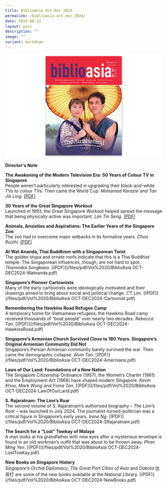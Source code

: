```yaml
---
title: BiblioAsia Oct–Dec 2024
permalink: /biblioasia-oct-dec-2024/
date: 2024-08-22
layout: post
description: ""
image: ""
variant: markdown
---
```

<img src="/images/Vol%2020%20Issue%203/vol203cover.jpg">

<a style="text-decoration: none; font-weight: bold;" href="/director-s-note/">Director's Note</a>

<a style="text-decoration: none; font-weight: bold;" href="/vol-20/issue-3/oct-dec-2024/colour-tv-history-singapore/">The Awakening of the Modern Television Era: 50 Years of Colour TV in Singapore</a><br>
People weren’t particularly interested in upgrading their black-and-white TVs to colour TVs. Then came the World Cup. *Mohamad Karazie and Tan Jie Ling*. [(PDF)](/files/pdf/Vol%2020/BiblioAsia_OCT_DEC2024_ColourTVs.pdf)


<a style="text-decoration: none; font-weight: bold;" href="/vol-20/issue-3/oct-dec-2024/great-singapore-workout/">30 Years of the Great Singapore Workout</a><br>
Launched in 1993, the Great Singapore Workout helped spread the message that being physically active was important. *Lim Tin Seng*. [(PDF)](/files/pdf/Vol%2020/BiblioAsia_OCT_DEC2024_GreatSGWorkout.pdf)


<a style="text-decoration: none; font-weight: bold;" href="/vol-20/issue-3/oct-dec-2024/singapore-zoo-animals/">Animals, Anxieties and Aspirations: The Earlier Years of the Singapore Zoo</a><br>
The zoo had to overcome major setbacks in its formative years. *Choo Ruizhi*.
[(PDF)](/files/pdf/Vol%2020/BiblioAsia_OCT_DEC2024_SGZoo.pdf)


<a style="text-decoration: none; font-weight: bold;" href="/vol-20/issue-3/oct-dec-2024/wat-ananda-metyarama-thai-buddhist-temple/">At Wat Ananda, Thai Buddhism with a Singaporean Twist </a><br>
The golden stupa and ornate roofs indicate that this is a Thai Buddhist temple. The Singaporean influences, though, are not hard to spot. *Thammika Songkaeo*. [(PDF)](/files/pdf/Vol%2020/BiblioAsia OCT-DEC2024-Watnanda.pdf)



<a style="text-decoration: none; font-weight: bold;" href="/vol-20/issue-3/oct-dec-2024/singapore-pioneer-cartoonists/">Singapore’s Pioneer Cartoonists </a><br>
Many of the early cartoonists were ideologically motivated and their drawings aimed to bring about social and political change. *CT Lim*. [(PDF)](/files/pdf/Vol%2020/BiblioAsia OCT-DEC2024-Cartoonist.pdf)




<a style="text-decoration: none; font-weight: bold;" href="/vol-20/issue-3/oct-dec-2024/hawkins-road-refugee-camp/">Remembering the Hawkins Road Refugee Camp</a><br>
A temporary home for Vietnamese refugees, the Hawkins Road camp received thousands of “boat people” over nearly two decades. *Rebecca Tan*.
[(PDF)](/files/pdf/Vol%2020/BiblioAsia OCT-DEC2024-HawkinsRoad.pdf)


<a style="text-decoration: none; font-weight: bold;" href="/vol-20/issue-3/oct-dec-2024/armenians-church-saint-gregory/">Singapore’s Armenian Church Survived Close to 180 Years. Singapore’s Original Armenian Community Did Not </a><br>
Singapore’s Persian Armenian community barely survived the war. Then came the demographic collapse. *Alvin Tan*. [(PDF)](/files/pdf/Vol%2020/BiblioAsia OCT-DEC2024-Amernians.pdf)



<a style="text-decoration: none; font-weight: bold;" href="/vol-20/issue-3/oct-dec-2024/laws-of-our-land/">Laws of Our Land: Foundations of a New Nation </a><br>
The Singapore Citizenship Ordinance (1957), the Women’s Charter (1961) and the Employment Act (1968) have shaped modern Singapore.  *Kevin Khoo, Mark Wong and Fiona Tan*. [(PDF)](/files/pdf/Vol%2020/BiblioAsia OCT-DEC2024-LawOfOurLand.pdf)


<a style="text-decoration: none; font-weight: bold;" href="/vol-20/issue-3/oct-dec-2024/rajaratnam-biography-lions-roar/">S. Rajaratnam: The Lion’s Roar</a><br>
The second volume of S. Rajaratnam’s authorised biography – <i>The Lion’s Roar</i> – was launched in July 2024. The journalist-turned-politician was a critical figure in Singapore’s early years. *Irene Ng*. [(PDF)](/files/pdf/Vol%2020/BiblioAsia OCT-DEC2024-SRajaratnam.pdf)


<a style="text-decoration: none; font-weight: bold;" href="/vol-20/issue-3/oct-dec-2024/phan-kim-sam-thye-seng/">The Search for a “Lost” Towkay of Malaya</a><br>
A man looks at his grandfather with new eyes after a mysterious envelope is found in an old workman’s outfit that was about to be thrown away. *Phan Ming Yen*.
[(PDF)](/files/pdf/Vol%2020/BiblioAsia OCT-DEC2024-LostTowkay.pdf)


<a style="text-decoration: none; font-weight: bold;" href="/vol-20/issue-3/oct-dec-2024/new-books-on-singapore-history/">New Books on Singapore History</a><br>
*Singapore’s Orchid Diplomacy*, *The Great Port Cities of Asia* and *Dakota* 达哥打 are some of the new books available at the National Library.  [(PDF)](/files/pdf/Vol%2020/BiblioAsia OCT-DEC2024-NewBooks.pdf)